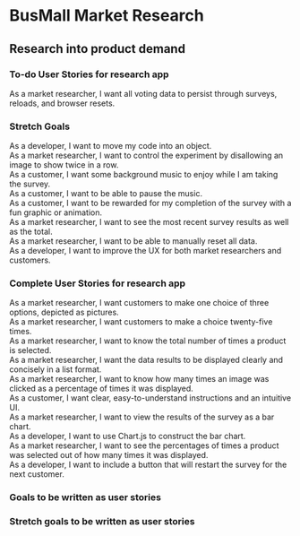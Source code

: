 # BusMall Market Research
## Research into product demand
### To-do User Stories for research app
As a market researcher, I want all voting data to persist through surveys, reloads, and browser resets.<br/>

### Stretch Goals
As a developer, I want to move my code into an object.<br/>
As a market researcher, I want to control the experiment by disallowing an image to show twice in a row.<br/>
As a customer, I want some background music to enjoy while I am taking the survey.<br/>
As a customer, I want to be able to pause the music.<br/>
As a customer, I want to be rewarded for my completion of the survey with a fun graphic or animation.<br/>
As a market researcher, I want to see the most recent survey results as well as the total.<br/>
As a market researcher, I want to be able to manually reset all data.<br/>
As a developer, I want to improve the UX for both market researchers and customers.<br/>

### Complete User Stories for research app
As a market researcher, I want customers to make one choice of three options, depicted as pictures.<br/>
As a market researcher, I want customers to make a choice twenty-five times.<br/>
As a market researcher, I want to know the total number of times a product is selected.<br/>
As a market researcher, I want the data results to be displayed clearly and concisely in a list format.<br/>
As a market researcher, I want to know how many times an image was clicked as a percentage of times it was displayed.<br/>
As a customer, I want clear, easy-to-understand instructions and an intuitive UI.<br/>
As a market researcher, I want to view the results of the survey as a bar chart.<br/>
As a developer, I want to use Chart.js to construct the bar chart.<br/>
As a market researcher, I want to see the percentages of times a product was selected out of how many times it was displayed.<br/>
As a developer, I want to include a button that will restart the survey for the next customer.<br/>

### Goals to be written as user stories

### Stretch goals to be written as user stories
